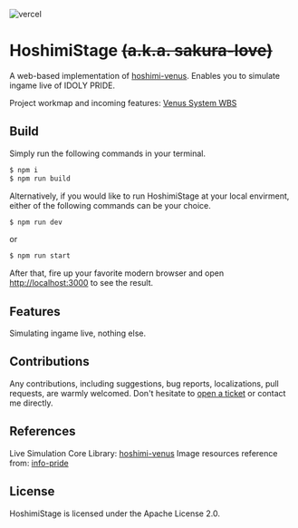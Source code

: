 ![vercel](https://badgen.net/github/status/MalitsPlus/HoshimiStage)
# HoshimiStage ~~(a.k.a. sakura-love)~~

A web-based implementation of [hoshimi-venus](https://github.com/MalitsPlus/VenusSysLib). Enables you to simulate ingame live of IDOLY PRIDE.

Project workmap and incoming features: [Venus System WBS](https://github.com/users/MalitsPlus/projects/1)

## Build
Simply run the following commands in your terminal.
```bash
$ npm i
$ npm run build
```
Alternatively, if you would like to run HoshimiStage at your local envirment, either of the following commands can be your choice.
```bash
$ npm run dev
```
or
```bash
$ npm run start
```
After that, fire up your favorite modern browser and open [http://localhost:3000](http://localhost:3000) to see the result.


## Features
Simulating ingame live, nothing else.

## Contributions
Any contributions, including suggestions, bug reports, localizations, pull requests, are warmly welcomed. Don't hesitate to [open a ticket](https://github.com/MalitsPlus/HoshimiStage/issues) or contact me directly. 

## References
Live Simulation Core Library: [hoshimi-venus](https://github.com/MalitsPlus/VenusSysLib)
Image resources reference from: [info-pride](https://github.com/outloudvi/info-pride)

## License
HoshimiStage is licensed under the Apache License 2.0.

